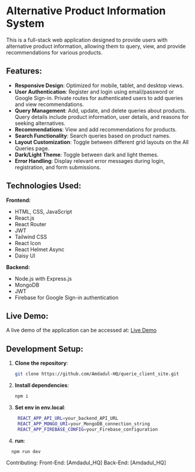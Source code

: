 # Alternative Product Information System

This is a full-stack web application designed to provide users with alternative product information, allowing them to query, view, and provide recommendations for various products.

## Features:

- **Responsive Design**: Optimized for mobile, tablet, and desktop views.
- **User Authentication**: Register and login using email/password or Google Sign-in. Private routes for authenticated users to add queries and view recommendations.
- **Query Management**: Add, update, and delete queries about products. Query details include product information, user details, and reasons for seeking alternatives.
- **Recommendations**: View and add recommendations for products.
- **Search Functionality**: Search queries based on product names.
- **Layout Customization**: Toggle between different grid layouts on the All Queries page.
- **Dark/Light Theme**: Toggle between dark and light themes.
- **Error Handling**: Display relevant error messages during login, registration, and form submissions.

## Technologies Used:

**Frontend:**
- HTML, CSS, JavaScript
- React.js
- React Router
- JWT
- Tailwind CSS
- React Icon
- React Helmet Async
- Daisy UI

**Backend:**
- Node.js with Express.js
- MongoDB
- JWT
- Firebase for Google Sign-in authentication

## Live Demo:

A live demo of the application can be accessed at: [Live Demo](https://shop-now-fc5a4.web.app/)

## Development Setup:

1. **Clone the repository**:
   ```bash
   git clone https://github.com/Amdadul-HQ/querie_client_site.git
   
2. **Install dependencies**:
   ```bash
   npm i
   
3. **Set env in env.local**:
   ```bash
    REACT_APP_API_URL=your_backend_API_URL
    REACT_APP_MONGO_URI=your_MongoDB_connection_string
    REACT_APP_FIREBASE_CONFIG=your_Firebase_configuration

4. **run**:
```bash
  npm run dev
```
Contributing:
Front-End: [Amdadul_HQ]
Back-End: [Amdadul_HQ]

